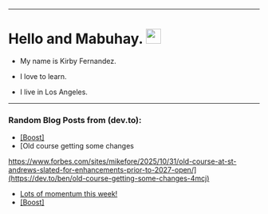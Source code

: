 
<img src="https://komarev.com/ghpvc/?username=kirbygit&style=flat-square&color=blue" alt=""/>

---
<h1>
  Hello and Mabuhay.
  <img src="https://media.giphy.com/media/hvRJCLFzcasrR4ia7z/giphy.gif" width="30px"/>
</h1>

- My name is Kirby Fernandez.

- I love to learn.

- I live in Los Angeles.

---

### Random Blog Posts from (dev.to):
<!-- BLOG-POST-LIST:START -->
- [[Boost]](https://dev.to/ben/-4gae)
- [Old course getting some changes

https://www.forbes.com/sites/mikefore/2025/10/31/old-course-at-st-andrews-slated-for-enhancements-prior-to-2027-open/](https://dev.to/ben/old-course-getting-some-changes-4mcj)
- [Lots of momentum this week!](https://dev.to/ben/lots-of-momentum-this-week-10ph)
- [[Boost]](https://dev.to/ben/-34g2)
<!-- BLOG-POST-LIST:END -->
